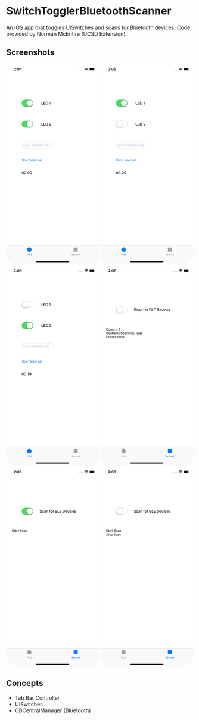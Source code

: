 # SwitchTogglerBluetoothScanner

An iOS app that toggles UISwitches and scans for Bluetooth devices. Code provided by Norman McEntire (UCSD Extension).

## Screenshots
![Alt text](/pictures/home.png?raw=true)
![Alt text](/pictures/start_interval.png?raw=true)
![Alt text](/pictures/stop_interval.png?raw=true)
![Alt text](/pictures/second_view.png?raw=true)
![Alt text](/pictures/start_scan.png?raw=true)
![Alt text](/pictures/stop_scan.png?raw=true)

## Concepts
- Tab Bar Controller
- UISwitches
- CBCentralManager (Bluetooth)

